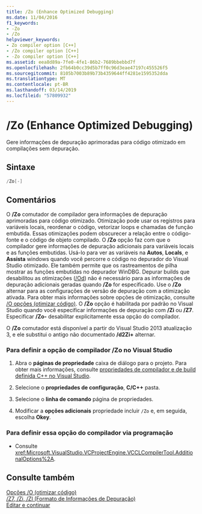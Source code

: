 ```yaml
---
title: /Zo (Enhance Optimized Debugging)
ms.date: 11/04/2016
f1_keywords:
- -Zo
- /Zo
helpviewer_keywords:
- Zo compiler option [C++]
- /Zo compiler option [C++]
- -Zo compiler option [C++]
ms.assetid: eea8d89a-7fe0-4fe1-86b2-7689bbebbd7f
ms.openlocfilehash: 2fb64b0cc39d5b7ff0c96d3eae47197c455526f5
ms.sourcegitcommit: 8105b7003b89b73b4359644ff4281e1595352dda
ms.translationtype: MT
ms.contentlocale: pt-BR
ms.lasthandoff: 03/14/2019
ms.locfileid: "57809932"
---
```

# <a name="zo-enhance-optimized-debugging"></a>/Zo (Enhance Optimized Debugging)

Gere informações de depuração aprimoradas para código otimizado em compilações sem depuração.

## <a name="syntax"></a>Sintaxe

```cpp
/Zo[-]
```

## <a name="remarks"></a>Comentários

O **/Zo** comutador de compilador gera informações de depuração aprimoradas para código otimizado. Otimização pode usar os registros para variáveis locais, reordenar o código, vetorizar loops e chamadas de função embutida. Essas otimizações podem obscurecer a relação entre o código-fonte e o código de objeto compilado. O **/Zo** opção faz com que o compilador gere informações de depuração adicionais para variáveis locais e as funções embutidas. Usá-lo para ver as variáveis na **Autos**, **Locals**, e **Assista** windows quando você percorre o código no depurador do Visual Studio otimizado. Ele também permite que os rastreamentos de pilha mostrar as funções embutidas no depurador WinDBG. Depurar builds que desabilitou as otimizações ([/Od](od-disable-debug.md)) não é necessário para as informações de depuração adicionais geradas quando **/Zo** for especificado. Use o **/Zo** alternar para as configurações de versão de depuração com a otimização ativada. Para obter mais informações sobre opções de otimização, consulte [/O opções (otimizar código)](o-options-optimize-code.md). O **/Zo** opção é habilitada por padrão no Visual Studio quando você especificar informações de depuração com **/Zi** ou **/Z7**. Especificar **/Zo-** desabilitar explicitamente essa opção do compilador.

O **/Zo** comutador está disponível a partir do Visual Studio 2013 atualização 3, e ele substitui o antigo não documentado **/d2Zi+** alternar.

### <a name="to-set-the-zo-compiler-option-in-visual-studio"></a>Para definir a opção de compilador /Zo no Visual Studio

1. Abra o **páginas de propriedade** caixa de diálogo para o projeto. Para obter mais informações, consulte [propriedades de compilador e de build definida C++ no Visual Studio](../working-with-project-properties.md).

1. Selecione o **propriedades de configuração**, **C/C++** pasta.

1. Selecione o **linha de comando** página de propriedades.

1. Modificar a **opções adicionais** propriedade incluir `/Zo` e, em seguida, escolha **Okey**.

### <a name="to-set-this-compiler-option-programmatically"></a>Para definir essa opção do compilador via programação

- Consulte <xref:Microsoft.VisualStudio.VCProjectEngine.VCCLCompilerTool.AdditionalOptions%2A>.

## <a name="see-also"></a>Consulte também

[Opções /O (otimizar código)](o-options-optimize-code.md)<br/>
[/Z7, /Zi, /ZI (Formato de Informações de Depuração)](z7-zi-zi-debug-information-format.md)<br/>
[Editar e continuar](/visualstudio/debugger/edit-and-continue)
